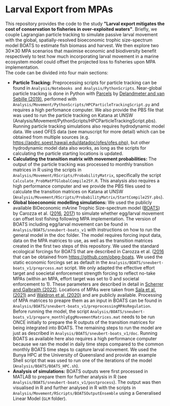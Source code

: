 # Larval Export from MPAs

This repository provides the code to the study **"Larval export mitigates the cost of conservation to fisheries in over-exploited waters"**. Briefly, we couple Lagrangian particle tracking to simulate passive larval movement with the global, spatially-resolved bioeconomic trophic size-spectrum model BOATS to estimate fish biomass and harvest. We then explore two 30✕30 MPA scenarios that maximise economic and biodiversity benefit respectively to test how much incorporating larval movement in a marine ecosystem model could offset the projected loss to fisheries upon MPA implementation. 
<br>
The code can be divided into four main sections:
<br>
* **Particle Tracking:** Preprocessing scripts for particle tracking can be found in `Analysis/Notebooks and Analysis/PythonScripts`. Near-global particle tracking is done in Python with [Parcels](https://oceanparcels.org/#whatisparcels) by [Delandmeter and van Sebille (2019)](https://www.geosci-model-dev.net/12/3571/2019/gmd-12-3571-2019.html), performed with `Analysis/Movement/PythonScripts/HPCParticleTrackingScript.py` and requires a high perfomance computer. We also provide the PBS file that was used to run the particle tracking on Katana at UNSW (Analysis/Movement/PythonScripts/HPCParticleTrackingScript.pbs). Running particle tracking simulations also requires hydrodynamic model data. We used OFES data (see manuscript for more detail) which can be obtained from multiple sources (e.g. https://apdrc.soest.hawaii.edu/datadoc/ofes/ofes.php), but other hydrodynamic model data also works, as long as the scripts for calculating the particle starting locations is updated. 
* **Calculating the transition matrix with movement probabilities:** The output of the particle tracking was processed to monthly transition matrices in R using the scripts in `Analysis/Movement/RScripts/ProbabilityMatrix`, specifically the script `Calculate_ProbMatPTGlobalCompile25Y.R`. This analysis also requires a high performance computer and we provide the PBS files used to calculate the transition matrices on Katana at UNSW (`Analysis/Movement/RScripts/ProbabilityMatrix/StartCompile25Y.pbs`).
* **Global bioeconomic modelling simulations:** We used the publicly available BiOeconomic mArine Trophic Size-spectrum model ([BOATS](https://github.com/obeg-boats)) by Carozza et al. ([2016](https://earthsystemdynamics.org/wp-content/uploads/2018/05/Carozza-GMD-2016-BOATS.pdf), [2017](https://earthsystemdynamics.org/wp-content/uploads/2018/05/Carozza-PLoS-2017-BOATS.pdf)) to simulate whether egg/larval movement can offset lost fishing following MPA implementation. The version of BOATS including egg/larval movement can be found in `Analysis/BOATS/sneubert-boats_v1` with instructions on how to run the general model in the doc folder. The model requires forcing input data, data on the MPA matrices to use, as well as the transition matrices created in the first two steps of this repository. We used the standard ecological forcings for BOATS that are described in Carozza et al. ([2016](https://earthsystemdynamics.org/wp-content/uploads/2018/05/Carozza-GMD-2016-BOATS.pdf) that can be obtained from https://github.com/obeg-boats. We used the static economic forcings set as default in the `Analysis/BOATS/sneubert-boats_v1/preprcess.mat` script. We only adapted the effective effort target and soecietal enforcement strength forcing to reflect no-take MPAs (within an MPA, effort target was set to 0 and societal enforcement to 1). These parameters are described in detail in [Scherrer and Galbraith (2022)](https://doi.org/10.1093/icesjms/fsaa109). Locations of MPAs were taken from [Sala et al. (2021)](https://www.nature.com/articles/s41586-021-03371-z) and [Waldron et al. (2020)](https://www.conservation.cam.ac.uk/files/waldron_report_30_by_30_publish.pdf) and are publicly available. Processing of MPA matrices to preapre them as an input in BOATS can be found in `Analysis/BOATS/sneubert-boats_v1/preprocessingMPAsRegulation`. Before running the model, the script `Analysis/BOATS/sneubert-boats_v1/prepare_monthlyEggMovementMatrices.mat` needs to be run ONCE initially to prepare the R outputs of the transition matrices for being integrated into BOATS. The remaining steps to run the model are just as described in `Analysis/BOATS/sneubert-boats_v1/doc`. Running BOATS as available here also requires a high performance computer because we ran the model in daily time steps compared to the common monthly BOATS time steps to capture larval movement. We used the Bunya HPC at the University of Queensland and provide an example Shell script that was used to run one of the iterations of the model (`Analysis/BOATS/BOATS_HPC.sh`).
* **Analysis of simulations:** BOATS outputs were first processed in MATLAB to prepare them for further analysis in R (see `Analysis/BOATS/sneubert-boats_v1/postprocess`). The output was then visualised in R and further analysed in R with the scripts in `Analysis/Movement/RScripts/BOATSOutputEnsemble` using a Generalised Linear Model (`GLM` folder).
